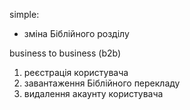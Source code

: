 simple:
- зміна Біблійного розділу

business to business (b2b)
1. реєстрація користувача 
2. завантаження Біблійного перекладу 
3. видалення акаунту користувача 